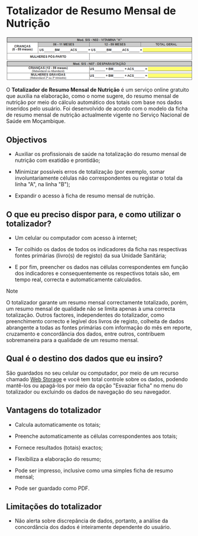 # Totalizador de Resumo Mensal de Nutrição

![Trecho do Totalizador do Resumo Mensal de Nutrição](imagens/totalizador-de-resumo-mensal-de-nutricao.png)

O **Totalizador de Resumo Mensal de Nutrição** é um serviço online gratuito que auxilia na elaboração, como o nome sugere, do resumo mensal de nutrição por meio do cálculo automático dos totais com base nos dados inseridos pelo usuário. Foi desenvolvido de acordo com o modelo da ficha de resumo mensal de nutrição actualmente vigente no Serviço Nacional de Saúde em Moçambique.


## Objectivos

* Auxiliar os profissionais de saúde na totalização do resumo mensal de nutrição com exatidão e prontidão;

* Minimizar possíveis erros de totalização (por exemplo, somar involuntariamente células não correspondentes ou registar o total da linha "A", na linha "B");

* Expandir o acesso à ficha de resumo mensal de nutrição.


## O que eu preciso dispor para, e como utilizar o totalizador?

* Um celular ou computador com acesso à internet;

* Ter colhido os dados de todos os indicadores da ficha nas respectivas fontes primárias (livro(s) de registo) da sua Unidade Sanitária;

* E por fim, preencher os dados nas células correspondentes em função dos indicadores e consequentemente os respectivos totais são, em tempo real, correcta e automaticamente calculados.


>[!NOTE]
>
> O totalizador garante um resumo mensal correctamente totalizado, porém, um resumo mensal de qualidade não se limita apenas à uma correcta totalização. Outros factores, independentes do totalizador, como preenchimento correcto e legível dos livros de registo, colheita de dados abrangente a todas as fontes primárias com informação do mês em reporte, cruzamento e concordância dos dados, entre outros, contribuem sobremaneira para a qualidade de um resumo mensal.


## Qual é o destino dos dados que eu insiro?

São guardados no seu celular ou computador, por meio de um recurso chamado [Web Storage](https://developer.mozilla.org/pt-BR/docs/Web/API/Web_Storage_API) e você tem total controle sobre os dados, podendo mantê-los ou apagá-los por meio da opção "Esvaziar ficha" no menu do totalizador ou excluindo os dados de navegação do seu navegador.


## Vantagens do totalizador

* Calcula automaticamente os totais;

* Preenche automaticamente as células correspondentes aos totais;

* Fornece resultados (totais) exactos;

* Flexibiliza a elaboração do resumo;

* Pode ser impresso, inclusive como uma simples ficha de resumo mensal;

* Pode ser guardado como PDF.


## Limitações do totalizador

* Não alerta sobre discrepância de dados, portanto, a análise da concordância dos dados é inteiramente dependente do usuário.